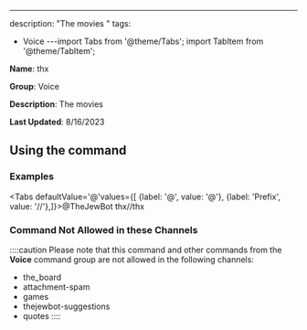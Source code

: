 ---
description: "The movies "
tags:
  - Voice
---import Tabs from '@theme/Tabs';
import TabItem from '@theme/TabItem';

**Name**: thx

**Group**: Voice

**Description**: The movies 

**Last Updated**: 8/16/2023

## Using the command

### Examples
<Tabs defaultValue='@'values={[ {label: '@', value: '@'}, {label: 'Prefix', value: '//'},]}><TabItem value='@'>@TheJewBot thx</TabItem><TabItem value='//'>//thx</TabItem></Tabs>

### Command Not Allowed in these Channels
::::caution Please note that this command and other commands from the **Voice** command group are not allowed in the following channels:
- the_board
- attachment-spam
- games
- thejewbot-suggestions
- quotes
::::